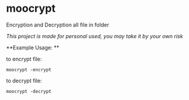 # moocrypt
Encryption and Decryption all file in folder

*This project is made for personal used, you may take it by your own risk*

**Example Usage: **


to encrypt file:
```
moocrypt -encrypt
```
to decrypt file:
```
moocrypt -decrypt
```
